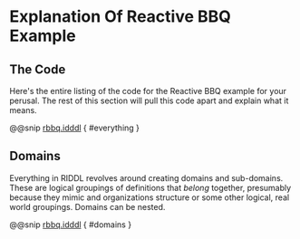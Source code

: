 # Explanation Of Reactive BBQ Example

## The Code
Here's the entire listing of the code for the Reactive BBQ
example for your perusal. The rest of this section will pull
this code apart and explain what it means.

@@snip [rbbq.idddl](/language/src/test/input/rbbq.riddl) { #everything }

## Domains
Everything in RIDDL revolves around creating domains and sub-domains. These
 are logical groupings of definitions that *belong* together, presumably
  because they mimic and organizations structure or some other logical, real
  world groupings. Domains can be nested. 

@@snip [rbbq.idddl](/language/src/test/input/rbbq.riddl) { #domains }

